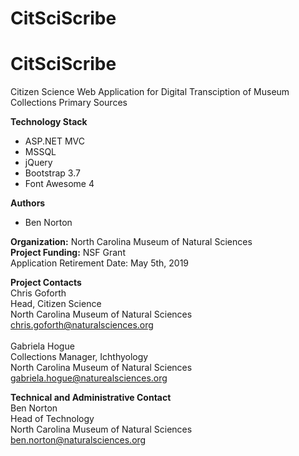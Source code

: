 # CitSciScribe
 
# CitSciScribe
Citizen Science Web Application for Digital Transciption of Museum Collections Primary Sources

<strong>Technology Stack</strong><br>
* ASP.NET MVC
* MSSQL
* jQuery
* Bootstrap 3.7
* Font Awesome 4

<strong>Authors</strong><br>
* Ben Norton

<strong>Organization:</strong> North Carolina Museum of Natural Sciences<br>
<strong>Project Funding:</strong> NSF Grant<br>
Application Retirement Date: May 5th, 2019<br>

<strong>Project Contacts</strong><br>
Chris Goforth<br>
Head, Citizen Science<br>
North Carolina Museum of Natural Sciences<br>
<a href="mailto:chris.goforth@naturalsciences.org">chris.goforth@naturalsciences.org</a><br>
<br>
Gabriela Hogue<br>
Collections Manager, Ichthyology<br>
North Carolina Museum of Natural Sciences<br>
<a href="mailto:gabriela.hogue@naturealsciences.org">gabriela.hogue@naturealsciences.org</a><br>

<strong>Technical and Administrative Contact</strong><br>
Ben Norton<br>
Head of Technology<br>
North Carolina Museum of Natural Sciences<br>
<a href="mailto:ben.norton@naturalsciences.org">ben.norton@naturalsciences.org</a><br>


